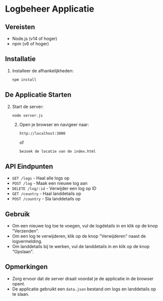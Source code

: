 # Logbeheer Applicatie

## Vereisten

- Node.js (v14 of hoger)
- npm (v6 of hoger)

## Installatie

1. Installeer de afhankelijkheden:

    ```sh
    npm install
    ```

## De Applicatie Starten

2. Start de server:

    ```sh
    node server.js
    ```

   2. Open je browser en navigeer naar:

       ```
       http://localhost:3000
       ```

      of

       ```
      bezoek de locatie van de index.html
       ```

## API Eindpunten

- `GET /logs` - Haal alle logs op
- `POST /log` - Maak een nieuwe log aan
- `DELETE /log/:id` - Verwijder een log op ID
- `GET /country` - Haal landdetails op
- `POST /country` - Sla landdetails op

## Gebruik

- Om een nieuwe log toe te voegen, vul de logdetails in en klik op de knop "Verzenden".
- Om een log te verwijderen, klik op de knop "Verwijderen" naast de logvermelding.
- Om landdetails bij te werken, vul de landdetails in en klik op de knop "Opslaan".

## Opmerkingen

- Zorg ervoor dat de server draait voordat je de applicatie in de browser opent.
- De applicatie gebruikt een `data.json` bestand om logs en landdetails op te slaan.